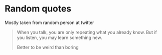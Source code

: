 Random quotes
=============

Mostly taken from random person at twitter

> When you talk, you are only repeating what you already know. But if you listen, you may learn something new.
>
> Better to be weird than boring
